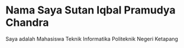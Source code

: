 # Nama Saya Sutan Iqbal Pramudya Chandra 
Saya adalah Mahasiswa Teknik Informatika Politeknik Negeri Ketapang